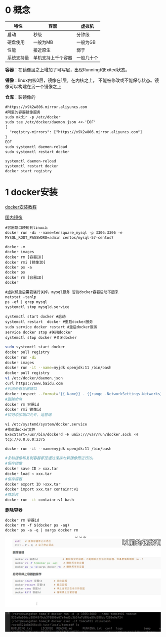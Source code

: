 # 0 概念

| 特性       | 容器               | 虚拟机     |
| ---------- | ------------------ | ---------- |
| 启动       | 秒级               | 分钟级     |
| 硬盘使用   | 一般为MB           | 一般为GB   |
| 性能       | 接近原生           | 弱于       |
| 系统支持量 | 单机支持上千个容器 | 一般几十个 |

**容器**：在镜像层之上增加了可写层，出现Running和Exited状态。

**镜像**：linux内核0层，镜像在1层，在内核之上， 不能被修改或不能保存状态。镜像可以构建在另一个镜像之上

**仓库**：装镜像的



```shell
#https://x9k2w806.mirror.aliyuncs.com
#阿里的容器镜像服务
sudo mkdir -p /etc/docker
sudo tee /etc/docker/daemon.json <<-'EOF'
{
  "registry-mirrors": ["https://x9k2w806.mirror.aliyuncs.com"]
}
EOF
sudo systemctl daemon-reload
sudo systemctl restart docker
```

```shell
systemctl daemon-reload
systemctl restart docker
docker start registry
```

# 1 docker安装

[docker安装教程](https://www.jianshu.com/p/9b1fddbf0dad)

[国内镜像](https://blog.csdn.net/whatday/article/details/86770609)

```shell
#容器端口映射到linux上
docker run -di --name=tensquare_mysql -p 3306:3306 -e MYSQL_ROOT_PASSWORD=admin centos/mysql-57-centos7
```
```shell
docker -v
docker images
docker rm [容器ID]
docker rmi [镜像ID]
docker ps -a
docker ps
docker rm [容器ID]
docker 
```

```shell
#虚拟机重启需要强行关掉，mysql服务 否则docker容器启动不起来
netstat -tanlp
ps -ef | grep mysql
systemctl stop mysqld.service
```

```shell
systemctl start docker #启动
systemctl restart  docker #重启docker服务
sudo service docker restart #重启docker服务
service docker stop #关闭docker
systemctl stop docker #关闭docker
```

```sh
sudo systemctl start docker
docker pull registry
docker run -di
docker images
docker run -it --name=myjdk openjdk:11 /bin/bash
docker pull registry
vi /etc/docker/daemon.json
curl https://www.baidu.com
#列出所有容器端口
docker inspect --format='{{.Name}} - {{range .NetworkSettings.Networks}}{{.IPAddress}}{{end}}' $(docker ps -aq)
#删除命令
docker rm 容器id
docker rmi 镜像id
#切记添加端口允许，运营端
```

```shell
vi /etc/systemd/system/docker.service
#修改docker文件
ExecStart=/usr/bin/dockerd -H unix:///var/run/docker.sock -H tcp://0.0.0.0:2375
```

```shell
docker run -it --name=myjdk openjdk:11 /bin/bash
```

```sh
#复制镜像和复制容器都是通过保存为新镜像而进行的。
#保存镜像
docker save ID > xxx.tar
docker load < xxx.tar
#保存容器
docker export ID >xxx.tar
docker import xxx.tar containr:v1
#然后再
docker run -it containr:v1 bash
```

**删除容器**

```shell
docker rm 容器id
docker rm -f $(docker ps -aq)
docker ps -a -q | xargs docker rm
```

![image-20200514220304660](../面试img/image-20200514220304660.png)

![image-20200514220539365](../面试img/image-20200514220539365.png)